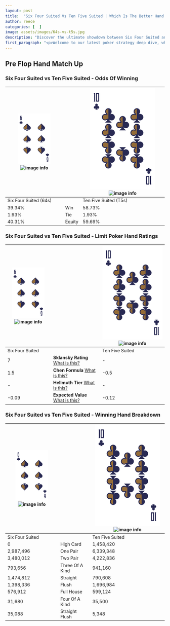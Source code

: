 ```yaml
---
layout: post
title:  "Six Four Suited Vs Ten Five Suited | Which Is The Better Hand In Poker? A Complete Guide"
author: reece
categories: [  ]
image: assets/images/64s-vs-t5s.jpg
description: "Discover the ultimate showdown between Six Four Suited and Ten Five Suited in poker! Uncover the odds, strategies, and scenarios where one hand triumphs over the other. Get ready to up your poker game with this thrilling analysis."
first_paragraph: "<p>Welcome to our latest poker strategy deep dive, where we're pitting two distinct hands against each other in a high-stakes showdown: Six Four Suited vs Ten Five Suited.</p><p>In the dynamic world of poker, every decision counts, and knowing which hand holds the upper hand is key to your success at the table.</p><p>In this article, we'll dissect these two hands, explore the scenarios where one dominates the other, and equip you with the knowledge to make strategic choices that can tip the odds in your favor.</p><p>Get ready to unravel the intriguing dynamics of these poker hands and elevate your game to new heights.</p>"
---
```




[comment]: # (sp0)

## Pre Flop Hand Match Up

<div class="table hand-ratings" markdown="1"> 



### Six Four Suited vs Ten Five Suited - Odds Of Winning


    
| ![image info](assets/images/hand1/6.png) ![image info](assets/images/hand1/4s.png) |  | ![image info](assets/images/hand2/T.png) ![image info](assets/images/hand2/5s.png) |
| -------- | -------- | -------- |
| Six Four Suited (64s) |  | Ten Five Suited (T5s) |
| 39.34% | Win | 58.73% |
| 1.93% | Tie | 1.93% |
| 40.31% | Equity | 59.69% |




[comment]: # (sp1)



### Six Four Suited vs Ten Five Suited - Limit Poker Hand Ratings


    
| ![image info](assets/images/hand1/6.png) ![image info](assets/images/hand1/4s.png) |  | ![image info](assets/images/hand2/T.png) ![image info](assets/images/hand2/5s.png) |
| -------- | -------- | -------- |
| Six Four Suited |  | Ten Five Suited |
| 7 | **Sklansky Rating** [What is this?](/sklansky-rating-explained) | - |
| 1.5 | **Chen Formula** [What is this?](/chen-formula-explained) | -0.5 |
| - | **Hellmuth Tier** [What is this?](/Hellmuth-tier-explained) | - |
| -0.09 | **Expected Value** [What is this?](/expected-value-explained) | -0.12 |




[comment]: # (sp2)



### Six Four Suited vs Ten Five Suited - Winning Hand Breakdown


    
| ![image info](assets/images/hand1/6.png) ![image info](assets/images/hand1/4s.png) |  | ![image info](assets/images/hand2/T.png) ![image info](assets/images/hand2/5s.png) |
| -------- | -------- | -------- |
| Six Four Suited |  | Ten Five Suited |
| 0 | High Card | 1,458,420 |
| 2,987,496 | One Pair | 6,339,348 |
| 3,480,012 | Two Pair | 4,222,836 |
| 793,656 | Three Of A Kind | 941,160 |
| 1,474,812 | Straight | 790,608 |
| 1,398,336 | Flush | 1,696,984 |
| 576,912 | Full House | 599,124 |
| 31,680 | Four Of A Kind | 35,500 |
| 35,088 | Straight Flush | 5,348 |




[comment]: # (sp3)



</div>

[comment]: # (sp4)



[comment]: # (sp5)

